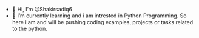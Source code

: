 - 👋 Hi, I’m @Shakirsadiq6
- 🌱 I’m currently learning and i am intrested in Python Programming. So here i am and will be pushing coding examples, projects or tasks related to the python.
<!---
Shakirsadiq6/Shakirsadiq6 is a ✨ special ✨ repository because its `README.md` (this file) appears on your GitHub profile.
You can click the Preview link to take a look at your changes.
--->
